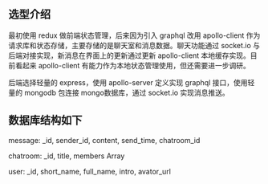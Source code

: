 ## 选型介绍

最初使用 redux 做前端状态管理，后来因为引入 graphql 改用 apollo-client 作为请求库和状态存储，主要存储的是聊天室和消息数据。聊天功能通过 socket.io 与后端对接实现，新消息在界面上的更新通过更新 apollo-client 本地缓存实现。目前看起来 apollo-client 有能力作为本地状态管理使用，但还需要进一步调研。

后端选择轻量的 express，使用 apollo-server 定义实现 graphql 接口，使用轻量的 mongodb 包连接 mongo数据库，通过 socket.io 实现消息推送。

## 数据库结构如下

message: _id, sender_id, content, send_time, chatroom_id

chatroom: _id, title, members Array

user: _id, short_name, full_name, intro, avator_url